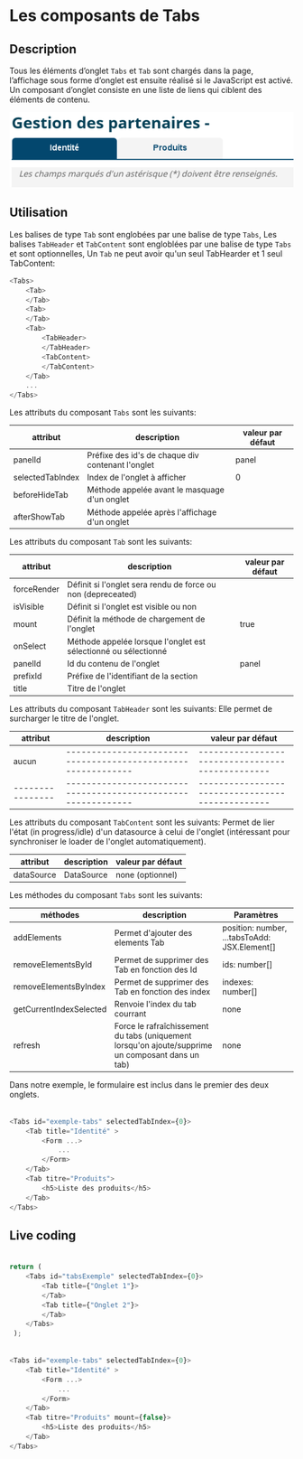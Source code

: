 # Les composants de Tabs

## Description

Tous les éléments d’onglet `Tabs` et  `Tab` sont chargés dans la page, l’affichage sous forme d’onglet est ensuite réalisé si le JavaScript est activé. Un composant d’onglet consiste en une liste de liens qui ciblent des éléments de contenu.

![Image de deux onglets](../sources/tab/onglets.png)

## Utilisation

Les balises de type `Tab` sont englobées par une balise de type `Tabs`,
Les balises `TabHeader` et `TabContent` sont engloblées par une balise de type `Tabs` et sont optionnelles,
Un `Tab` ne peut avoir qu'un seul TabHearder et 1 seul TabContent:

```javascript
<Tabs>
    <Tab>
    </Tab>
    <Tab>
    </Tab>
    <Tab>
        <TabHeader>
        </TabHeader>
        <TabContent>
        </TabContent>
    </Tab>
    ...
</Tabs>
```

Les attributs du composant `Tabs` sont les suivants:

| attribut         | description                                         | valeur par défaut                                |
| ---------------- | --------------------------------------------------- | ------------------------------------------------ |
| panelId          | Préfixe des id's de chaque div contenant l'onglet   | panel                                            |
| selectedTabIndex | Index de l'onglet à afficher                        | 0                                                |
| beforeHideTab    | Méthode appelée avant le masquage d'un onglet       |                                                  |
| afterShowTab     | Méthode appelée après l'affichage d'un onglet       |                                                  |

Les attributs du composant `Tab` sont les suivants:

| attribut         | description                                                     | valeur par défaut                                |
| ---------------- | --------------------------------------------------------------- | ------------------------------------------------ |
| forceRender      | Définit si l'onglet sera rendu de force ou non (depreceated)    |                                                  |
| isVisible        | Définit si l'onglet est visible ou non                          |                                                  |
| mount            | Définit la méthode de chargement de l'onglet                    | true                                             |
| onSelect         | Méthode appelée lorsque l'onglet est sélectionné ou sélectionné |                                                  |
| panelId          | Id du contenu de l'onglet                                       | panel                                            |
| prefixId         | Préfixe de l'identifiant de la section                          |                                                  |
| title            | Titre de l'onglet                                               |                                                  |

Les attributs du composant `TabHeader` sont les suivants:
Elle permet de surcharger le titre de l'onglet.

| attribut         | description                                                   | valeur par défaut                                |
| ---------------- | ------------------------------------------------------------- | ------------------------------------------------ |
| aucun            | ------------------------------------------------------------- | ------------------------------------------------ |
| ---------------- | ------------------------------------------------------------- | ------------------------------------------------ |

Les attributs du composant `TabContent` sont les suivants:
Permet de lier l'état (in progress/idle) d'un datasource à celui de l'onglet (intéressant pour synchroniser le loader de l'onglet automatiquement).

| attribut              | description                                                   | valeur par défaut                                |
| --------------------- | ------------------------------------------------------------- | ------------------------------------------------ |
| dataSource            | DataSource                                                    | none (optionnel)                                 |


Les méthodes du composant `Tabs` sont les suivants:

| méthodes                | description                                                                                            |  Paramètres                                      |
| ----------------------- | ------------------------------------------------------------------------------------------------------ | ------------------------------------------------ |
| addElements             | Permet d'ajouter des elements Tab                                                                      | position: number, ...tabsToAdd: JSX.Element[]    |
| removeElementsById      | Permet de supprimer des Tab en fonction des Id                                                         | ids: number[]                                    |
| removeElementsByIndex   | Permet de supprimer des Tab en fonction des index                                                      | indexes: number[]                                |
| getCurrentIndexSelected | Renvoie l'index du tab courrant                                                                        | none                                             |
| refresh                 | Force le rafraîchissement du tabs (uniquement lorsqu'on ajoute/supprime un composant dans un tab)      | none                                             |




Dans notre exemple, le formulaire est inclus dans le premier des deux onglets.

```javascript

<Tabs id="exemple-tabs" selectedTabIndex={0}>
    <Tab title="Identité" >
        <Form ...>
            ...
        </Form>
   	</Tab>
    <Tab titre="Produits">
        <h5>Liste des produits</h5>
    </Tab>
</Tabs>
```

## Live coding

```javascript showroom

return (
    <Tabs id="tabsExemple" selectedTabIndex={0}>
        <Tab title={"Onglet 1"}>
        </Tab>
        <Tab title={"Onglet 2"}>
        </Tab>
    </Tabs>
 );
```

```javascript

<Tabs id="exemple-tabs" selectedTabIndex={0}>
    <Tab title="Identité" >
        <Form ...>
            ...
        </Form>
   	</Tab>
    <Tab titre="Produits" mount={false}>
        <h5>Liste des produits</h5>
    </Tab>
</Tabs>
```
